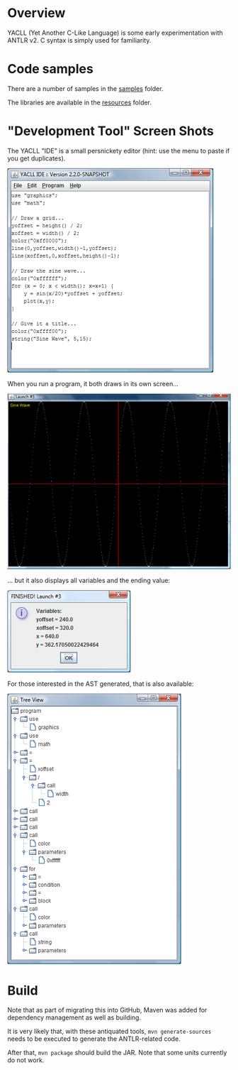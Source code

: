 # Overview

YACLL (Yet Another C-Like Language) is some early experimentation with ANTLR v2.
C syntax is simply used for familiarity.

# Code samples

There are a number of samples in the [samples](doc/samples) folder.

The libraries are available in the [resources](src/main/resources) folder.

# "Development Tool" Screen Shots

The YACLL "IDE" is a small persnickety editor (hint: use the menu to paste if you get duplicates).

![Editor](doc/images/sample-run-editor.png) 

When you run a program, it both draws in its own screen...

![Display](doc/images/sample-run-display.png)

... but it also displays all variables and the ending value:

![Variables](doc/images/sample-run-variables.png)

For those interested in the AST generated, that is also available:

![ANTLR Tree](doc/images/sample-run-antlr-tree.png)

# Build

Note that as part of migrating this into GitHub, Maven was added for dependency management as well as building.

It is very likely that, with these antiquated tools, `mvn generate-sources` needs to be executed to generate the ANTLR-related code.

After that, `mvn package` should build the JAR.  Note that some units currently do not work.
